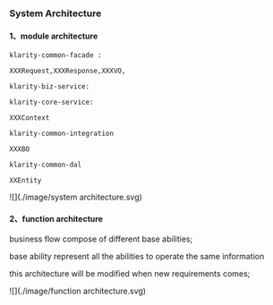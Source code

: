 ### System Architecture

#### 1、module architecture

```
klarity-common-facade :

XXXRequest,XXXResponse,XXXVO,
```

```
klarity-biz-service:
```

```
klarity-core-service:

XXXContext
```

```
klarity-common-integration

XXXBO
```

```
klarity-common-dal

XXEntity
```

![](./image/system architecture.svg)

#### 2、function architecture

business flow compose of different base abilities;

base ability represent all the abilities to operate the same information

this architecture will be modified when new requirements comes;

![](./image/function architecture.svg)
